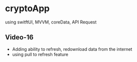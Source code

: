 # cryptoApp
using switftUI, MVVM, coreData, API Request
## Video-16
- Adding ability to refresh, redownload data from the internet
- using pull to refresh feature
